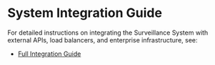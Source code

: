 # System Integration Guide

For detailed instructions on integrating the Surveillance System with external APIs, load balancers, and enterprise infrastructure, see:

- [Full Integration Guide](../SYSTEM_INTEGRATION_GUIDE.md)
